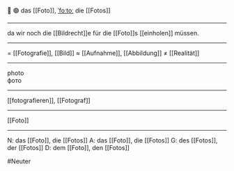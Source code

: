 📸 🟢 das [[Foto]], [ˈfoːtoː](https://youglish.com/pronounce/Foto/german)
die [[Fotos]]

---
da wir noch die [[Bildrecht]]e für die [[Foto]]s [[einholen]] müssen.


---
= [[Fotografie]], [[Bild]]
≈ [[Aufnahme]], [[Abbildung]]
≠ [[Realität]]

---
photo  
фото

---
[[fotografieren]], [[Fotograf]]

---
[[Foto]]


---
N: das [[Foto]], die [[Fotos]]
A: das [[Foto]], die [[Fotos]]
G: des [[Fotos]], der [[Fotos]]
D: dem [[Foto]], den [[Fotos]]


#Neuter 